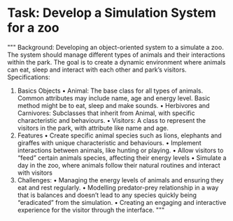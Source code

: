# Task: Develop a Simulation System for a zoo
"""
Background:
Developing an object-oriented system to a simulate a zoo. The system should manage different types of animals and their interactions within the park. The goal is to create a dynamic environment where animals can eat, sleep and interact with each other and park’s visitors.
Specifications:
1.	Basics Objects
  •	Animal: The base class for all types of animals. Common attributes may include name, age and energy level. Basic method might be to eat, sleep and make sounds.
  •	Herbivores and Carnivores: Subclasses that inherit from Animal, with specific characteristic and behaviours.
  •	Visitors: A class to represent the visitors in the park, with attribute like name and age.
2.	Features
  •	Create specific animal species such as lions, elephants and giraffes with unique characteristic and behaviours.
  •	Implement interactions between animals, like hunting or playing.
  •	Allow visitors to “feed” certain animals species, affecting their energy levels
  •	Simulate a day in the zoo, where animals follow their natural routines and interact with visitors
3.	Challenges:
  •	Managing the energy levels of animals and ensuring they eat and rest regularly.
  •	Modelling predator-prey relationship in a way that is balances and doesn’t lead to any species quickly being “eradicated” from the simulation.
  •	Creating an engaging and interactive experience for the visitor through the interface.
"""
